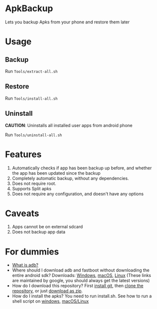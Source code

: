 # ApkBackup
Lets you backup Apks from your phone and restore them later

# Usage

## Backup

Run `Tools/extract-all.sh`

## Restore
Run `Tools/install-all.sh`

## Uninstall
**CAUTION**: Uninstalls all installed user apps from android phone

Run `Tools/uninstall-all.sh`

# Features
1. Automatically checks if app has been backup up before, and whether the app has been updated since the backup
2. Completely automatic backup, without any dependencies.
3. Does not require root.
4. Supports Split apks
5. Does not require any configuration, and doesn't have any options

# Caveats
1. Apps cannot be on external sdcard
2. Does not backup app data

# For dummies
- [What is adb?](https://www.xda-developers.com/what-is-adb/)
- Where should I download adb and fastboot without downloading the entire android sdk? Downloads: [Windows](https://dl.google.com/android/repository/platform-tools-latest-windows.zip), [macOS](https://dl.google.com/android/repository/platform-tools-latest-darwin.zip), [Linux](https://dl.google.com/android/repository/platform-tools-latest-linux.zip) (These links are maintained by google, you should always get the latest versions)
- How do I download this repository? First [install git](https://phoenixnap.com/kb/how-to-install-git-windows), then [clone the repository](https://help.github.com/en/github/creating-cloning-and-archiving-repositories/cloning-a-repository), or just [download as zip](https://stackoverflow.com/a/2751270).
- How do I install the apks? You need to run install.sh. See how to run a shell script on [windows](https://www.thewindowsclub.com/how-to-run-sh-or-shell-script-file-in-windows-10), [macOS/Linux](https://askubuntu.com/a/38670) 

